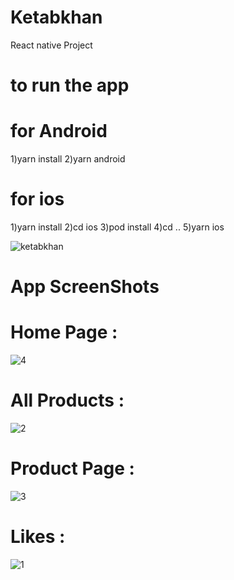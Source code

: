 # Ketabkhan
React native Project

# to run the app
# for Android
1)yarn install
2)yarn android

# for ios
1)yarn install
2)cd ios
3)pod install
4)cd ..
5)yarn ios

![ketabkhan](https://user-images.githubusercontent.com/48021528/118282062-20744a00-b4e3-11eb-9d92-704d16de6faa.gif)

# App ScreenShots

# Home Page : 

![4](https://user-images.githubusercontent.com/48021528/118283453-9f1db700-b4e4-11eb-8b1b-2118ed7c6310.jpeg)

# All Products : 

![2](https://user-images.githubusercontent.com/48021528/118283412-94632200-b4e4-11eb-9bb2-e48b5330b625.jpeg)

# Product Page : 

![3](https://user-images.githubusercontent.com/48021528/118283424-962ce580-b4e4-11eb-92d1-ccb9a3861292.jpeg)

# Likes : 

![1](https://user-images.githubusercontent.com/48021528/118283576-c4aac080-b4e4-11eb-8d36-e704d02c0ea9.jpeg)
